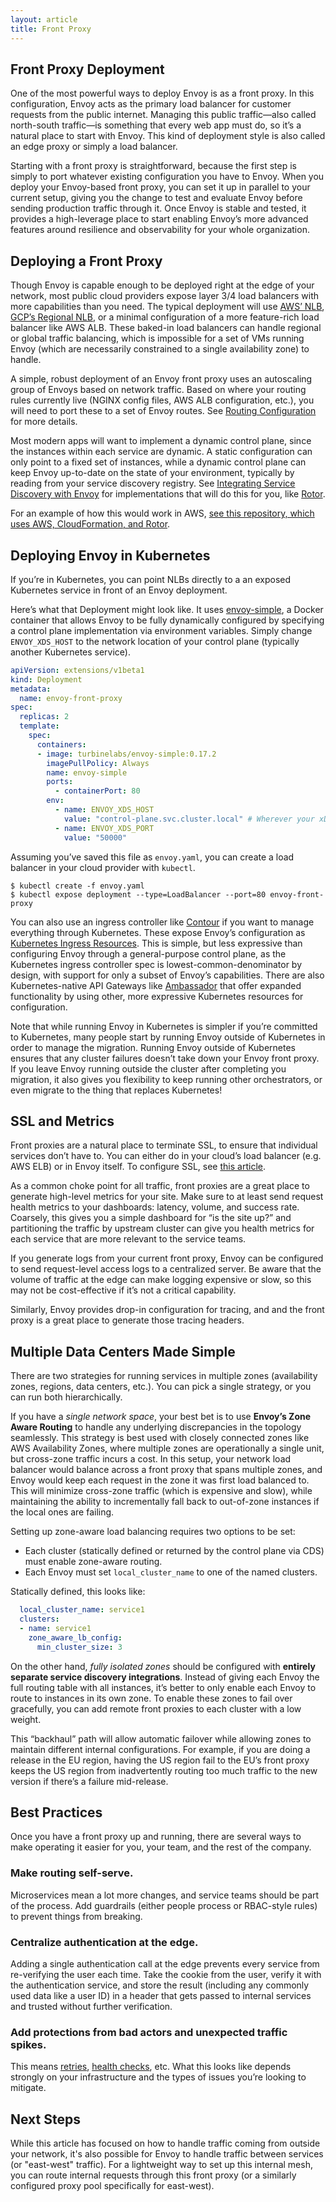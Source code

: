 ```yaml
---
layout: article
title: Front Proxy
---
```


[//]: # ( Copyright 2018 Turbine Labs, Inc.                                   )
[//]: # ( you may not use this file except in compliance with the License.    )
[//]: # ( You may obtain a copy of the License at                             )
[//]: # (                                                                     )
[//]: # (     http://www.apache.org/licenses/LICENSE-2.0                      )
[//]: # (                                                                     )
[//]: # ( Unless required by applicable law or agreed to in writing, software )
[//]: # ( distributed under the License is distributed on an "AS IS" BASIS,   )
[//]: # ( WITHOUT WARRANTIES OR CONDITIONS OF ANY KIND, either express or     )
[//]: # ( implied. See the License for the specific language governing        )
[//]: # ( permissions and limitations under the License.                      )

[//]: # (Front Proxy)

## Front Proxy Deployment

One of the most powerful ways to deploy Envoy is as a front proxy. In this
configuration, Envoy acts as the primary load balancer for customer requests
from the public internet. Managing this public traffic—also called north-south
traffic—is something that every web app must do, so it’s a natural place to
start with Envoy. This kind of deployment style is also called an edge proxy or
simply a load balancer.

Starting with a front proxy is straightforward, because the first step is
simply to port whatever existing configuration you have to Envoy. When you
deploy your Envoy-based front proxy, you can set it up in parallel to your
current setup, giving you the change to test and evaluate Envoy before sending
production traffic through it. Once Envoy is stable and tested, it provides a
high-leverage place to start enabling Envoy’s more advanced features around
resilience and observability for your whole organization.

## Deploying a Front Proxy

Though Envoy is capable enough to be deployed right at the edge of your
network, most public cloud providers expose layer 3/4 load balancers with more
capabilities than you need. The typical deployment will use
[AWS’ NLB](https://docs.aws.amazon.com/elasticloadbalancing/latest/network/introduction.html),
[GCP’s Regional NLB](https://cloud.google.com/compute/docs/load-balancing/network/),
or a minimal configuration of a more feature-rich load balancer
like AWS ALB. These baked-in load balancers can handle regional or global
traffic balancing, which is impossible for a set of VMs running Envoy (which
are necessarily constrained to a single availability zone) to handle.

A simple, robust deployment of an Envoy front proxy uses an autoscaling group
of Envoys based on network traffic. Based on where your routing rules currently
live (NGINX config files, AWS ALB configuration, etc.), you will need to port
these to a set of Envoy routes. See
[Routing Configuration](routing-configuration.html) for more details.

Most modern apps will want to implement a dynamic control plane, since the
instances within each service are dynamic. A static configuration can only
point to a fixed set of instances, while a dynamic control plane can keep Envoy
up-to-date on the state of your environment, typically by reading from your
service discovery registry. See
[Integrating Service Discovery with Envoy](service-discovery.html)
for implementations that will do this for you, like
[Rotor](https://github.com/turbinelabs/rotor).

For an example of how this would work in AWS,
[see this repository, which uses AWS, CloudFormation, and Rotor](https://github.com/turbinelabs/examples/tree/master/rotor-nlb).

## Deploying Envoy in Kubernetes

If you’re in Kubernetes, you can point NLBs directly to a an exposed Kubernetes
service in front of an Envoy deployment.

Here’s what that Deployment might look like. It uses
[envoy-simple](https://github.com/turbinelabs/envoy-simple), a Docker
container that allows Envoy to be fully dynamically configured by specifying a
control plane implementation via environment variables. Simply change
`ENVOY_XDS_HOST` to the network location of your control plane (typically
another Kubernetes service).

```yaml
apiVersion: extensions/v1beta1
kind: Deployment
metadata:
  name: envoy-front-proxy
spec:
  replicas: 2
  template:
    spec:
      containers:
      - image: turbinelabs/envoy-simple:0.17.2
        imagePullPolicy: Always
        name: envoy-simple
        ports:
          - containerPort: 80
        env:
          - name: ENVOY_XDS_HOST
            value: "control-plane.svc.cluster.local" # Wherever your xDS implementation lives
          - name: ENVOY_XDS_PORT
            value: "50000"
```

Assuming you’ve saved this file as `envoy.yaml`, you can create a load balancer
in your cloud provider with `kubectl`.

```shell
$ kubectl create -f envoy.yaml
$ kubectl expose deployment --type=LoadBalancer --port=80 envoy-front-proxy
```

You can also use an ingress controller like
[Contour](https://github.com/heptio/contour) if you want to manage everything
through Kubernetes. These expose Envoy’s configuration as
[Kubernetes Ingress Resources](https://kubernetes.io/docs/concepts/services-networking/ingress/).
This is simple, but less expressive than configuring Envoy through a
general-purpose control plane, as the Kubernetes ingress controller spec is
lowest-common-denominator by design, with support for only a subset of Envoy’s
capabilities. There are also Kubernetes-native API Gateways like
[Ambassador](https://github.com/datawire/ambassador) that offer expanded
functionality by using other, more expressive Kubernetes resources for
configuration.

Note that while running Envoy in Kubernetes is simpler if you’re committed to
Kubernetes, many people start by running Envoy outside of Kubernetes in order
to manage the migration. Running Envoy outside of Kubernetes ensures that any
cluster failures doesn’t take down your Envoy front proxy. If you leave Envoy
running outside the cluster after completing you migration, it also gives you
flexibility to keep running other orchestrators, or even migrate to the thing
that replaces Kubernetes!

## SSL and Metrics

Front proxies are a natural place to terminate SSL, to ensure that individual
services don’t have to. You can either do in your cloud’s load balancer (e.g.
AWS ELB) or in Envoy itself. To configure SSL, see [this article](ssl.html).

As a common choke point for all traffic, front proxies are a great place to
generate high-level metrics for your site. Make sure to at least send request
health metrics to your dashboards: latency, volume, and success rate. Coarsely,
this gives you a simple dashboard for “is the site up?” and partitioning the
traffic by upstream cluster can give you health metrics for each service that
are more relevant to the service teams.

If you generate logs from your current front proxy, Envoy can be configured to
send request-level access logs to a centralized server. Be aware that the
volume of traffic at the edge can make logging expensive or slow, so this may
not be cost-effective if it’s not a critical capability.

Similarly, Envoy provides drop-in configuration for tracing, and and the front
proxy is a great place to generate those tracing headers.

## Multiple Data Centers Made Simple

There are two strategies for running services in multiple zones (availability
zones, regions, data centers, etc.). You can pick a single strategy, or you can
run both hierarchically.

If you have a _single network space_, your best bet is to use
**Envoy’s Zone Aware Routing** to handle any underlying discrepancies in the
topology seamlessly. This strategy is best used with closely connected zones
like AWS Availability Zones, where multiple zones are operationally a single
unit, but cross-zone traffic incurs a cost. In this setup, your network load
balancer would balance across a front proxy that spans multiple zones, and
Envoy would keep each request in the zone it was first load balanced to. This
will minimize cross-zone traffic (which is expensive and slow), while
maintaining the ability to incrementally fall back to out-of-zone instances if
the local ones are failing.

Setting up zone-aware load balancing requires two options to be set:

  - Each cluster (statically defined or returned by the control plane via CDS)
  must enable zone-aware routing.
  - Each Envoy must set `local_cluster_name` to one of the named clusters.

Statically defined, this looks like:

```yaml
  local_cluster_name: service1
  clusters:
  - name: service1
    zone_aware_lb_config:
      min_cluster_size: 3
```

On the other hand, _fully isolated zones_ should be configured with
**entirely separate service discovery integrations**. Instead of giving each
Envoy the full routing table with all instances, it’s better to only enable
each Envoy to route to instances in its own zone. To enable these zones to fail
over gracefully, you can add remote front proxies to each cluster with a low
weight.

This “backhaul” path will allow automatic failover while allowing zones to
maintain different internal configurations. For example, if you are doing a
release in the EU region, having the US region fail to the EU’s front proxy
keeps the US region from inadvertently routing too much traffic to the new
version if there’s a failure mid-release.

## Best Practices

Once you have a front proxy up and running, there are several ways to make
operating it easier for you, your team, and the rest of the company.

### Make routing self-serve.

Microservices mean a lot more changes, and service
teams should be part of the process. Add guardrails (either people process or
RBAC-style rules) to prevent things from breaking.

### Centralize authentication at the edge.

Adding a single authentication call at  the edge prevents every service from
re-verifying the user each time. Take the cookie from the user, verify it with
the authentication service, and store the result (including any commonly used
data like a user ID) in a header that gets passed to internal services and
trusted without further verification.

### Add protections from bad actors and unexpected traffic spikes.

This means [retries](automatic-retries.html),
[health checks](health-check.html), etc. What this looks like depends strongly
on your infrastructure and the types of issues you’re looking to mitigate.

## Next Steps

While this article has focused on how to handle traffic coming from outside
your network, it's also possible for Envoy to handle traffic between services
(or "east-west" traffic). For a lightweight way to set up this internal mesh,
you can route internal requests through this front proxy (or a similarly
configured proxy pool specifically for east-west).
